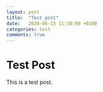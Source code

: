 ```yaml
---
layout: post
title:  "Test post"
date:   2020-06-15 11:38:00 +0100
categories: test
comments: true
---
```


# Test Post

This is a test post.
